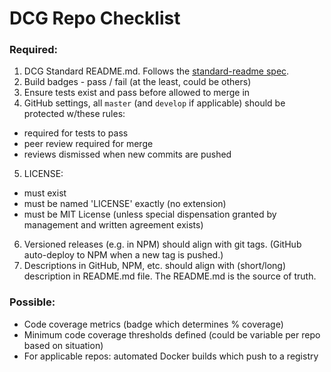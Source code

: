 # DCG Repo Checklist

### Required:

1. DCG Standard README.md. Follows the [standard-readme spec](https://github.com/RichardLitt/standard-readme/blob/master/spec.md).
2. Build badges - pass / fail (at the least, could be others)
3. Ensure tests exist and pass before allowed to merge in
4. GitHub settings, all `master` (and `develop` if applicable) should be protected w/these rules:
  - required for tests to pass
  - peer review required for merge
  - reviews dismissed when new commits are pushed
5. LICENSE:
  - must exist
  - must be named 'LICENSE' exactly (no extension)
  - must be MIT License (unless special dispensation granted by management and written agreement exists)
6. Versioned releases (e.g. in NPM) should align with git tags. (GitHub auto-deploy to NPM when a new tag is pushed.)
7. Descriptions in GitHub, NPM, etc. should align with (short/long) description in README.md file. The README.md is the source of truth.

### Possible:

- Code coverage metrics (badge which determines % coverage)
- Minimum code coverage thresholds defined (could be variable per repo based on situation)
- For applicable repos: automated Docker builds which push to a registry
